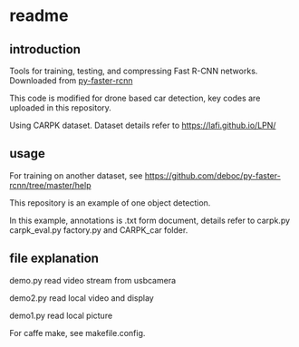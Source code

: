 # readme

## introduction

Tools for training, testing, and compressing Fast R-CNN networks. Downloaded from [py-faster-rcnn](https://github.com/rbgirshick/py-faster-rcnn)

This code is modified for drone based car detection, key codes are uploaded in this repository.

Using CARPK dataset. Dataset details refer to https://lafi.github.io/LPN/

## usage

For training on another dataset, see https://github.com/deboc/py-faster-rcnn/tree/master/help

This repository is an example of one object detection. 

In this example, annotations is .txt form document, details refer to carpk.py carpk_eval.py factory.py and CARPK_car folder.  

## file explanation 

demo.py read video stream from usbcamera

demo2.py read local video and display

demo1.py read local picture

For caffe make, see makefile.config.
